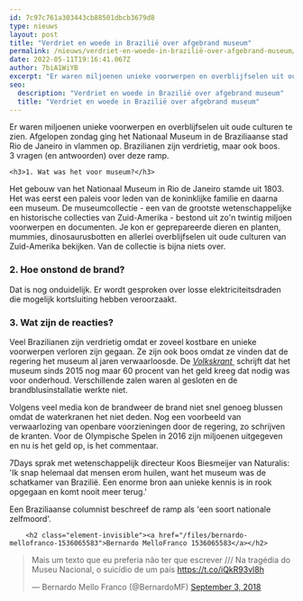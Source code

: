 ```yaml
---
id: 7c97c761a303443cb88501dbcb3679d8
type: nieuws
layout: post
title: "Verdriet en woede in Brazilië over afgebrand museum"
permalink: /nieuws/verdriet-en-woede-in-brazilië-over-afgebrand-museum/
date: 2022-05-11T19:16:41.067Z
author: 7biA1WiYB
excerpt: "Er waren miljoenen unieke voorwerpen en overblijfselen uit oude culturen te zien. Afgelopen zondag ging het Nationaal Museum in de Braziliaanse stad Rio de Janeiro in vlammen op. Brazilianen zijn verdrietig, maar ook boos. 3 vragen (en antwoorden) over deze ramp.  "
seo:
  description: "Verdriet en woede in Brazilië over afgebrand museum"
  title: "Verdriet en woede in Brazilië over afgebrand museum"
---
```

Er waren miljoenen unieke voorwerpen en overblijfselen uit oude culturen te zien. Afgelopen zondag ging het Nationaal Museum in de Braziliaanse stad Rio de Janeiro in vlammen op. Brazilianen zijn verdrietig, maar ook boos. 3 vragen (en antwoorden) over deze ramp.  

    <h3>1. Wat was het voor museum?</h3>
<p>Het gebouw van het Nationaal Museum in Rio de Janeiro stamde uit 1803. Het was eerst een paleis voor leden van de koninklijke familie en daarna een museum. De museumcollectie - een van de grootste wetenschappelijke en historische collecties van Zuid-Amerika - bestond uit zo'n twintig miljoen voorwerpen en documenten. Je kon er geprepareerde dieren en planten, mummies, dinosaurusbotten en allerlei overblijfselen uit oude culturen van Zuid-Amerika bekijken. Van de collectie is bijna niets over.</p>
<h3>2. Hoe onstond de brand?</h3>
<p>Dat is nog onduidelijk. Er wordt gesproken over losse elektriciteitsdraden die mogelijk kortsluiting hebben veroorzaakt. </p>
<h3>3. Wat zijn de reacties?</h3>
<p>Veel Brazilianen zijn verdrietig omdat er zoveel kostbare en unieke voorwerpen verloren zijn gegaan. Ze zijn ook boos omdat ze vinden dat de regering het museum al jaren verwaarloosde. De <em><a href="https://www.volkskrant.nl/nieuws-achtergrond/verdriet-en-woede-om-afgebrand-museum-brazilie-misdaad-tegen-ons-verleden-en-toekomstige-generaties-~b930acb08/" target="_blank">Volkskrant </a> </em>schrijft dat het museum sinds 2015 nog maar 60 procent van het geld kreeg dat nodig was voor onderhoud. Verschillende zalen waren al gesloten en de brandblusinstallatie werkte niet.</p>
<p>Volgens veel media kon de brandweer de brand niet snel genoeg blussen omdat de waterkranen het niet deden. Nog een voorbeeld van verwaarlozing van openbare voorzieningen door de regering, zo schrijven de kranten. Voor de Olympische Spelen in 2016 zijn miljoenen uitgegeven en nu is het geld op, is het commentaar.</p>
<p>7Days sprak met wetenschappelijk directeur Koos Biesmeijer van Naturalis: 'Ik snap helemaal dat mensen erom huilen, want het museum was de schatkamer van Brazilië. Een enorme bron aan unieke kennis is in rook opgegaan en komt nooit meer terug.'</p>
<p>Een Braziliaanse columnist beschreef de ramp als 'een soort nationale zelfmoord'. <div class="media media-element-container media-default"><div id="file-534482" class="file file-document file-text-oembed">

        <h2 class="element-invisible"><a href="/files/bernardo-mellofranco-1536065583">Bernardo MelloFranco 1536065583</a></h2>
    
  
  <div class="content">
    
<blockquote class="twitter-tweet" data-width="550"><p lang="pt" dir="ltr">Mais um texto que eu preferia não ter que escrever /// Na tragédia do Museu Nacional, o suicídio de um país <a href="https://t.co/iQkR93vl8h">https://t.co/iQkR93vl8h</a></p>&mdash; Bernardo Mello Franco (@BernardoMF) <a href="https://twitter.com/BernardoMF/status/1036442121841115137?ref_src=twsrc%5Etfw">September 3, 2018</a></blockquote>
<script async="" src="https://platform.twitter.com/widgets.js" charset="utf-8"></script>
  </div>

  
</div>
</div>  
